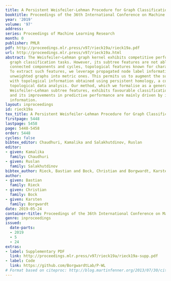 ```yaml
---
title: A Persistent Weisfeiler-Lehman Procedure for Graph Classification
booktitle: Proceedings of the 36th International Conference on Machine Learning
year: '2019'
volume: '97'
address: 
series: Proceedings of Machine Learning Research
month: 0
publisher: PMLR
pdf: http://proceedings.mlr.press/v97/rieck19a/rieck19a.pdf
url: http://proceedings.mlr.press/v97/rieck19a.html
abstract: The Weisfeiler–Lehman graph kernel exhibits competitive performance in many
  graph classification tasks. However, its subtree features are not able to capture
  connected components and cycles, topological features known for characterising graphs.
  To extract such features, we leverage propagated node label information and transform
  unweighted graphs into metric ones. This permits us to augment the subtree features
  with topological information obtained using persistent homology, a concept from
  topological data analysis. Our method, which we formalise as a generalisation of
  Weisfeiler–Lehman subtree features, exhibits favourable classification accuracy
  and its improvements in predictive performance are mainly driven by including cycle
  information.
layout: inproceedings
id: rieck19a
tex_title: A Persistent Weisfeiler-Lehman Procedure for Graph Classification
firstpage: 5448
lastpage: 5458
page: 5448-5458
order: 5448
cycles: false
bibtex_editor: Chaudhuri, Kamalika and Salakhutdinov, Ruslan
editor:
- given: Kamalika
  family: Chaudhuri
- given: Ruslan
  family: Salakhutdinov
bibtex_author: Rieck, Bastian and Bock, Christian and Borgwardt, Karsten
author:
- given: Bastian
  family: Rieck
- given: Christian
  family: Bock
- given: Karsten
  family: Borgwardt
date: 2019-05-24
container-title: Proceedings of the 36th International Conference on Machine Learning
genre: inproceedings
issued:
  date-parts:
  - 2019
  - 5
  - 24
extras:
- label: Supplementary PDF
  link: http://proceedings.mlr.press/v97/rieck19a/rieck19a-supp.pdf
- label: Code
  link: https://github.com/BorgwardtLab/P-WL
# Format based on citeproc: http://blog.martinfenner.org/2013/07/30/citeproc-yaml-for-bibliographies/
---
```

